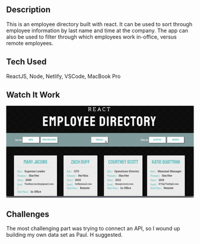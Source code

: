 ## Description 
This is an employee directory built with react. It can be used to sort through employee information by last name and time at the company. The app can also be used to filter through which employees work in-office, versus remote employees. 

## Tech Used
ReactJS, Node, Netlify, VSCode, MacBook Pro

## Watch It Work 
![Employee Directory](https://github.com/TheMaryJacobs/ReactEmployeeDirectory/blob/master/src/ezgif.com-video-to-gif%20(1).gif?raw=true)

## Challenges 
The most challenging part was trying to connect an API, so I wound up building my own data set as Paul. H suggested. 

